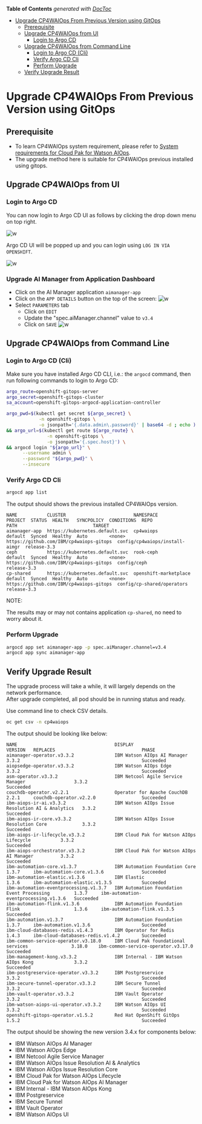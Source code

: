 <!-- START doctoc generated TOC please keep comment here to allow auto update -->
<!-- DON'T EDIT THIS SECTION, INSTEAD RE-RUN doctoc TO UPDATE -->
**Table of Contents**  *generated with [DocToc](https://github.com/thlorenz/doctoc)*

- [Upgrade CP4WAIOps From Previous Version using GitOps](#upgrade-cp4waiops-from-previous-version-using-gitops)
  - [Prerequisite](#prerequisite)
  - [Upgrade CP4WAIOps from UI](#upgrade-cp4waiops-from-ui)
    - [Login to Argo CD](#login-to-argo-cd)
  - [Upgrade CP4WAIOps from Command Line](#upgrade-cp4waiops-from-command-line)
    - [Login to Argo CD (Cli)](#login-to-argo-cd-cli)
    - [Verify Argo CD Cli](#verify-argo-cd-cli)
    - [Perform Upgrade](#perform-upgrade)
  - [Verify Upgrade Result](#verify-upgrade-result)

<!-- END doctoc generated TOC please keep comment here to allow auto update -->

# Upgrade CP4WAIOps From Previous Version using GitOps

## Prerequisite

- To learn CP4WAIOps system requirement, please refer to [System requirements for Cloud Pak for Watson AIOps](https://www.ibm.com/docs/en/cloud-paks/cloud-pak-watson-aiops/3.3.0?topic=planning-system-requirements).
- The upgrade method here is suitable for CP4WAIOps previous installed using gitops.

## Upgrade CP4WAIOps from UI

### Login to Argo CD

You can now login to Argo CD UI as follows by clicking the drop down menu on top right.

![w](images/gitops-menu.png)

Argo CD UI will be popped up and you can login using `LOG IN VIA OPENSHIFT`.

![w](images/gitops-login.png)

### Upgrade AI Manager from Application Dashboard
- Click on the AI Manager application `aimanager-app`
- Click on the `APP DETAILS` button on the top of the screen:
![w](images/upgrade-app-details.png)
- Select `PARAMETERS` tab
  - Click on `EDIT`
  - Update the "spec.aiManager.channel" value to `v3.4`
  - Click on `SAVE`
![w](images/Upgrade-app-parameter.png)
  
## Upgrade CP4WAIOps from Command Line

### Login to Argo CD (Cli)

Make sure you have installed Argo CD CLI, i.e.: the `argocd` command, then run following commands to login to Argo CD:

```sh
argo_route=openshift-gitops-server
argo_secret=openshift-gitops-cluster
sa_account=openshift-gitops-argocd-application-controller

argo_pwd=$(kubectl get secret ${argo_secret} \
            -n openshift-gitops \
            -o jsonpath='{.data.admin\.password}' | base64 -d ; echo ) \
&& argo_url=$(kubectl get route ${argo_route} \
               -n openshift-gitops \
               -o jsonpath='{.spec.host}') \
&& argocd login "${argo_url}" \
      --username admin \
      --password "${argo_pwd}" \
      --insecure
```

### Verify Argo CD Cli 

```bash
argocd app list
```

The output should shows the previous installed CP4WAIOps version.
```
NAME           CLUSTER                         NAMESPACE              PROJECT  STATUS  HEALTH   SYNCPOLICY  CONDITIONS  REPO                                     PATH                            TARGET
aimanager-app  https://kubernetes.default.svc  cp4waiops              default  Synced  Healthy  Auto        <none>      https://github.com/IBM/cp4waiops-gitops  config/cp4waiops/install-aimgr  release-3.3
ceph           https://kubernetes.default.svc  rook-ceph              default  Synced  Healthy  Auto        <none>      https://github.com/IBM/cp4waiops-gitops  config/ceph                     release-3.3
cp-shared      https://kubernetes.default.svc  openshift-marketplace  default  Synced  Healthy  Auto        <none>      https://github.com/IBM/cp4waiops-gitops  config/cp-shared/operators      release-3.3
```
NOTE:

The results may or may not contains application `cp-shared`, no need to worry about it.  
  
### Perform Upgrade

```bash
argocd app set aimanager-app -p spec.aiManager.channel=v3.4
argocd app sync aimanager-app
```

## Verify Upgrade Result

The upgrade process will take a while, it will largely depends on the network performance.  
After upgrade completed, all pod should be in running status and ready.  

Use command line to check CSV details.
```bash
oc get csv -n cp4waiops
```

The output should be looking like below:
```
NAME                                    DISPLAY                                            VERSION   REPLACES                                PHASE
aimanager-operator.v3.3.2               IBM Watson AIOps AI Manager                        3.3.2                                             Succeeded
aiopsedge-operator.v3.3.2               IBM Watson AIOps Edge                              3.3.2                                             Succeeded
asm-operator.v3.3.2                     IBM Netcool Agile Service Manager                  3.3.2                                             Succeeded
couchdb-operator.v2.2.1                 Operator for Apache CouchDB                        2.2.1     couchdb-operator.v2.2.0                 Succeeded
ibm-aiops-ir-ai.v3.3.2                  IBM Watson AIOps Issue Resolution AI & Analytics   3.3.2                                             Succeeded
ibm-aiops-ir-core.v3.3.2                IBM Watson AIOps Issue Resolution Core             3.3.2                                             Succeeded
ibm-aiops-ir-lifecycle.v3.3.2           IBM Cloud Pak for Watson AIOps Lifecycle           3.3.2                                             Succeeded
ibm-aiops-orchestrator.v3.3.2           IBM Cloud Pak for Watson AIOps AI Manager          3.3.2                                             Succeeded
ibm-automation-core.v1.3.7              IBM Automation Foundation Core                     1.3.7     ibm-automation-core.v1.3.6              Succeeded
ibm-automation-elastic.v1.3.6           IBM Elastic                                        1.3.6     ibm-automation-elastic.v1.3.5           Succeeded
ibm-automation-eventprocessing.v1.3.7   IBM Automation Foundation Event Processing         1.3.7     ibm-automation-eventprocessing.v1.3.6   Succeeded
ibm-automation-flink.v1.3.6             IBM Automation Foundation Flink                    1.3.6     ibm-automation-flink.v1.3.5             Succeeded
ibm-automation.v1.3.7                   IBM Automation Foundation                          1.3.7     ibm-automation.v1.3.6                   Succeeded
ibm-cloud-databases-redis.v1.4.3        IBM Operator for Redis                             1.4.3     ibm-cloud-databases-redis.v1.4.2        Succeeded
ibm-common-service-operator.v3.18.0     IBM Cloud Pak foundational services                3.18.0    ibm-common-service-operator.v3.17.0     Succeeded
ibm-management-kong.v3.3.2              IBM Internal - IBM Watson AIOps Kong               3.3.2                                             Succeeded
ibm-postgreservice-operator.v3.3.2      IBM Postgreservice                                 3.3.2                                             Succeeded
ibm-secure-tunnel-operator.v3.3.2       IBM Secure Tunnel                                  3.3.2                                             Succeeded
ibm-vault-operator.v3.3.2               IBM Vault Operator                                 3.3.2                                             Succeeded
ibm-watson-aiops-ui-operator.v3.3.2     IBM Watson AIOps UI                                3.3.2                                             Succeeded
openshift-gitops-operator.v1.5.2        Red Hat OpenShift GitOps                           1.5.2                                             Succeeded
```

The output should be showing the new version 3.4.x for components below:
- IBM Watson AIOps AI Manager
- IBM Watson AIOps Edge
- IBM Netcool Agile Service Manager
- IBM Watson AIOps Issue Resolution AI & Analytics
- IBM Watson AIOps Issue Resolution Core
- IBM Cloud Pak for Watson AIOps Lifecycle
- IBM Cloud Pak for Watson AIOps AI Manager
- IBM Internal - IBM Watson AIOps Kong
- IBM Postgreservice
- IBM Secure Tunnel
- IBM Vault Operator
- IBM Watson AIOps UI

  
